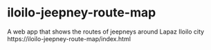 # iloilo-jeepney-route-map
A web app that shows the routes of jeepneys around Lapaz Iloilo city
https://iloilo-jeepney-route-map/index.html
